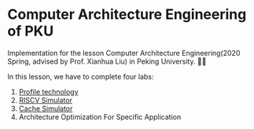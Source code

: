 # Computer Architecture Engineering of PKU

Implementation for the lesson Computer Architecture Engineering(2020 Spring, advised by Prof. Xianhua Liu) in Peking University. 🎈🎏


In this lesson, we have to complete four labs:

1. [Profile technology](./lab1/lab1_report.md)
2. [RISCV Simulator](./lab2/lab2_report.md)
3. [Cache Simulator](./lab3/lab3_report.md)
4. Architecture Optimization For Specific Application